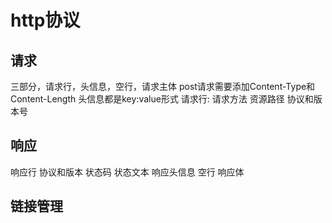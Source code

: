 # http协议
## 请求
三部分，请求行，头信息，空行，请求主体
post请求需要添加Content-Type和Content-Length
头信息都是key:value形式
请求行:
请求方法 资源路径 协议和版本号


## 响应
响应行
协议和版本 状态码 状态文本
响应头信息
空行
响应体



## 链接管理

